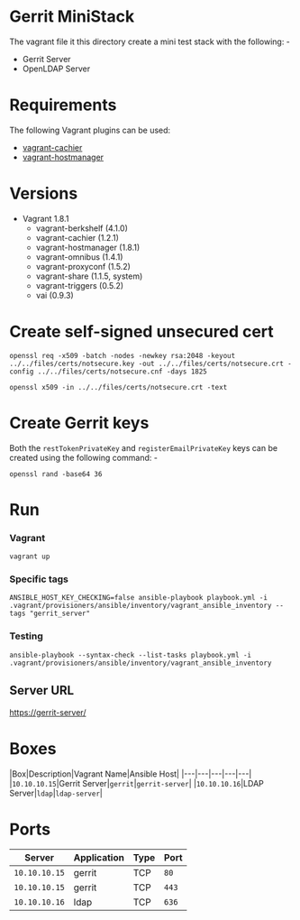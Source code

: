 
# Gerrit MiniStack

The vagrant file it this directory create a mini test stack with the following: -

- Gerrit Server
- OpenLDAP Server

# Requirements

The following Vagrant plugins can be used:

 - [vagrant-cachier](https://github.com/fgrehm/vagrant-cachier)
 - [vagrant-hostmanager](https://github.com/devopsgroup-io/vagrant-hostmanager)

# Versions

- Vagrant 1.8.1
  - vagrant-berkshelf (4.1.0)
  - vagrant-cachier (1.2.1)
  - vagrant-hostmanager (1.8.1)
  - vagrant-omnibus (1.4.1)
  - vagrant-proxyconf (1.5.2)
  - vagrant-share (1.1.5, system)
  - vagrant-triggers (0.5.2)
  - vai (0.9.3)

# Create self-signed unsecured cert

~~~
openssl req -x509 -batch -nodes -newkey rsa:2048 -keyout ../../files/certs/notsecure.key -out ../../files/certs/notsecure.crt -config ../../files/certs/notsecure.cnf -days 1825

openssl x509 -in ../../files/certs/notsecure.crt -text
~~~

# Create Gerrit keys

Both the ```restTokenPrivateKey``` and ```registerEmailPrivateKey``` keys can be created using the following command: -

~~~
openssl rand -base64 36
~~~

# Run

### Vagrant

~~~
vagrant up
~~~

### Specific tags

~~~
ANSIBLE_HOST_KEY_CHECKING=false ansible-playbook playbook.yml -i .vagrant/provisioners/ansible/inventory/vagrant_ansible_inventory --tags "gerrit_server"
~~~

### Testing

~~~
ansible-playbook --syntax-check --list-tasks playbook.yml -i .vagrant/provisioners/ansible/inventory/vagrant_ansible_inventory
~~~

## Server URL

<https://gerrit-server/>

# Boxes

|Box|Description|Vagrant Name|Ansible Host|
|---|---|---|---|---|
|```10.10.10.15```|Gerrit Server|```gerrit```|```gerrit-server```|
|```10.10.10.16```|LDAP Server|```ldap```|```ldap-server```|

# Ports

|Server|Application|Type|Port|
|---|---|---|---|
|```10.10.10.15```|gerrit|TCP|```80```|
|```10.10.10.15```|gerrit|TCP|```443```|
|```10.10.10.16```|ldap|TCP|```636```|
